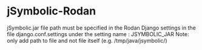 jSymbolic-Rodan
===============
jSymbolic.jar file path must be specified in the Rodan Django settings
in the file django.conf.settings under the setting name : JSYMBOLIC_JAR
Note: only add path to file and not file itself
(e.g. /tmp/java/jsymbolic/)